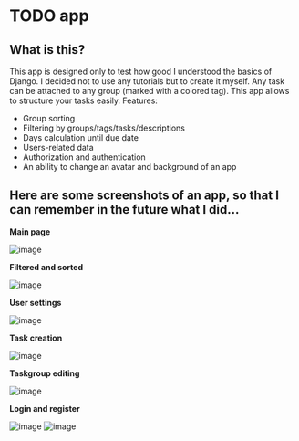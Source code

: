 # TODO app

## What is this?

This app is designed only to test how good I understood the basics of Django. I decided not to use any tutorials but to create it myself. Any task can be attached to any group (marked with a colored tag). This app allows to
structure your tasks easily. Features:
- Group sorting
- Filtering by groups/tags/tasks/descriptions
- Days calculation until due date
- Users-related data
- Authorization and authentication
- An ability to change an avatar and background of an app

## Here are some screenshots of an app, so that I can remember in the future what I did...

**Main page**

![image](https://github.com/ImSOLty/todo/assets/48078801/584b148e-49ed-46dd-b453-62a00d5ad897)

**Filtered and sorted**

![image](https://github.com/ImSOLty/todo/assets/48078801/a4ce1ee3-0793-4613-b7cd-0cf5fdf871ec)

**User settings**

![image](https://github.com/ImSOLty/todo/assets/48078801/07068f77-1adb-4b53-b928-0a0a780e7416)

**Task creation**

![image](https://github.com/ImSOLty/todo/assets/48078801/d71d49e9-281f-4b52-8a25-4899a2fae3d3)

**Taskgroup editing**

![image](https://github.com/ImSOLty/todo/assets/48078801/f4672bbb-f06f-48f9-970e-be6acd3a2a86)

**Login and register**

![image](https://github.com/ImSOLty/todo/assets/48078801/12af1c6f-11eb-4976-a2d6-e1cd638a563c)
![image](https://github.com/ImSOLty/todo/assets/48078801/f30ced76-9705-4705-8233-3a284f9f83ac)

